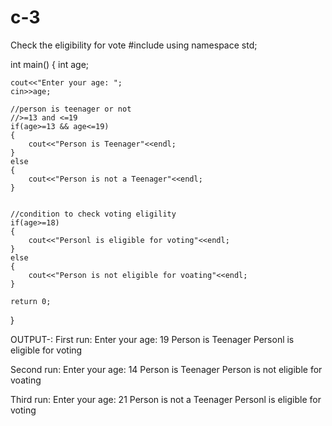 # c-3
Check the eligibility for vote
#include<iostream>
using namespace std;

int main()
{
	int age;

	cout<<"Enter your age: ";
	cin>>age;

	//person is teenager or not
	//>=13 and <=19
	if(age>=13 && age<=19)
	{
		cout<<"Person is Teenager"<<endl;
	}
	else
	{
		cout<<"Person is not a Teenager"<<endl;
	}


	//condition to check voting eligility
	if(age>=18)
	{
		cout<<"Personl is eligible for voting"<<endl;
	}
	else
	{
		cout<<"Person is not eligible for voating"<<endl;
	}

	return 0;
}



OUTPUT-:
First run:
Enter your age: 19
Person is Teenager
Personl is eligible for voting

Second run:
Enter your age: 14
Person is Teenager
Person is not eligible for voating

Third run:
Enter your age: 21
Person is not a Teenager
Personl is eligible for voting

